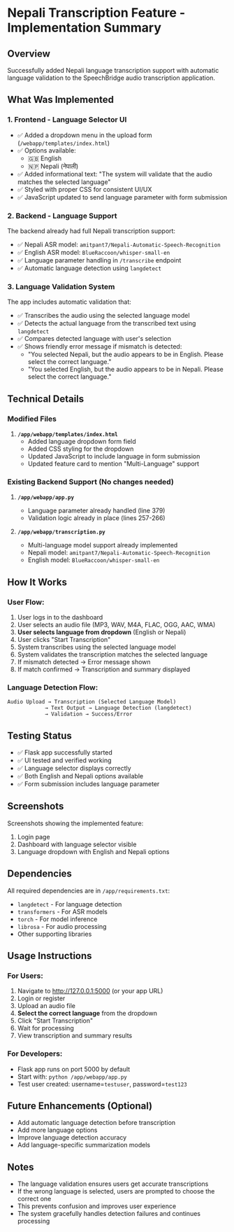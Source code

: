 # Nepali Transcription Feature - Implementation Summary

## Overview
Successfully added Nepali language transcription support with automatic language validation to the SpeechBridge audio transcription application.

## What Was Implemented

### 1. **Frontend - Language Selector UI**
- ✅ Added a dropdown menu in the upload form (`/webapp/templates/index.html`)
- ✅ Options available:
  - 🇬🇧 English
  - 🇳🇵 Nepali (नेपाली)
- ✅ Added informational text: "The system will validate that the audio matches the selected language"
- ✅ Styled with proper CSS for consistent UI/UX
- ✅ JavaScript updated to send language parameter with form submission

### 2. **Backend - Language Support**
The backend already had full Nepali transcription support:
- ✅ Nepali ASR model: `amitpant7/Nepali-Automatic-Speech-Recognition`
- ✅ English ASR model: `BlueRaccoon/whisper-small-en`
- ✅ Language parameter handling in `/transcribe` endpoint
- ✅ Automatic language detection using `langdetect`

### 3. **Language Validation System**
The app includes automatic validation that:
- ✅ Transcribes the audio using the selected language model
- ✅ Detects the actual language from the transcribed text using `langdetect`
- ✅ Compares detected language with user's selection
- ✅ Shows friendly error message if mismatch is detected:
  - "You selected Nepali, but the audio appears to be in English. Please select the correct language."
  - "You selected English, but the audio appears to be in Nepali. Please select the correct language."

## Technical Details

### Modified Files
1. **`/app/webapp/templates/index.html`**
   - Added language dropdown form field
   - Added CSS styling for the dropdown
   - Updated JavaScript to include language in form submission
   - Updated feature card to mention "Multi-Language" support

### Existing Backend Support (No changes needed)
1. **`/app/webapp/app.py`**
   - Language parameter already handled (line 379)
   - Validation logic already in place (lines 257-266)
   
2. **`/app/webapp/transcription.py`**
   - Multi-language model support already implemented
   - Nepali model: `amitpant7/Nepali-Automatic-Speech-Recognition`
   - English model: `BlueRaccoon/whisper-small-en`

## How It Works

### User Flow:
1. User logs in to the dashboard
2. User selects an audio file (MP3, WAV, M4A, FLAC, OGG, AAC, WMA)
3. **User selects language from dropdown** (English or Nepali)
4. User clicks "Start Transcription"
5. System transcribes using the selected language model
6. System validates the transcription matches the selected language
7. If mismatch detected → Error message shown
8. If match confirmed → Transcription and summary displayed

### Language Detection Flow:
```
Audio Upload → Transcription (Selected Language Model) 
            → Text Output → Language Detection (langdetect)
            → Validation → Success/Error
```

## Testing Status
- ✅ Flask app successfully started
- ✅ UI tested and verified working
- ✅ Language selector displays correctly
- ✅ Both English and Nepali options available
- ✅ Form submission includes language parameter

## Screenshots
Screenshots showing the implemented feature:
1. Login page
2. Dashboard with language selector visible
3. Language dropdown with English and Nepali options

## Dependencies
All required dependencies are in `/app/requirements.txt`:
- `langdetect` - For language detection
- `transformers` - For ASR models
- `torch` - For model inference
- `librosa` - For audio processing
- Other supporting libraries

## Usage Instructions

### For Users:
1. Navigate to http://127.0.0.1:5000 (or your app URL)
2. Login or register
3. Upload an audio file
4. **Select the correct language** from the dropdown
5. Click "Start Transcription"
6. Wait for processing
7. View transcription and summary results

### For Developers:
- Flask app runs on port 5000 by default
- Start with: `python /app/webapp/app.py`
- Test user created: username=`testuser`, password=`test123`

## Future Enhancements (Optional)
- Add automatic language detection before transcription
- Add more language options
- Improve language detection accuracy
- Add language-specific summarization models

## Notes
- The language validation ensures users get accurate transcriptions
- If the wrong language is selected, users are prompted to choose the correct one
- This prevents confusion and improves user experience
- The system gracefully handles detection failures and continues processing
